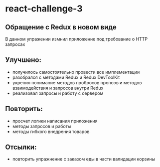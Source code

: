 # react-challenge-3

## Обращение с Redux в новом виде 

В данном упражении измнил приложение под требование о HTTP запросах

## Улучшено:

- получилось самостоятельно провести все имплементации
- разобрался с методами Redux и Redux DevToolKit
- укрепил понимание методов пробросов пропсов и методов взаимодействия и запросов внутри Redux
- реализовал запросы и работу с сервером

## Повторить:

- просчет логики написания приложения
- методы запросов и работы 
- методы гибкого внедрения товаров

## Отсылки:

- повторить упражнение с заказом еды в части валидации корзины
